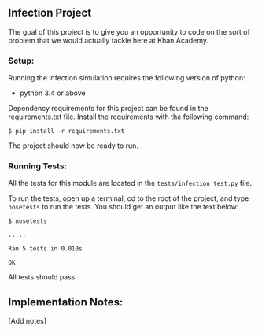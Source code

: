 ## Infection Project
The goal of this project is to give you an opportunity to code on the sort of problem that we would actually tackle here at Khan Academy.

### Setup: 
Running the infection simulation requires the following version of python: 

*   python 3.4 or above

Dependency requirements for this project can be found in the requirements.txt file. Install the requirements with the following command: 
```
$ pip install -r requirements.txt 
```

The project should now be ready to run. 

### Running Tests: 
All the tests for this module are located in the `tests/infection_test.py` file. 

To run the tests, open up a terminal, cd to the root of the project, and type `nosetests` to run the tests. You should get an output like the text below: 

```
$ nosetests

.....
----------------------------------------------------------------------
Ran 5 tests in 0.010s

OK
```

All tests should pass. 

## Implementation Notes: 
[Add notes]


